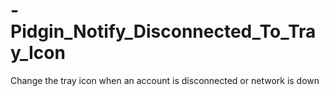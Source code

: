 # -Pidgin_Notify_Disconnected_To_Tray_Icon
Change the tray icon when an account is disconnected or network is down 

